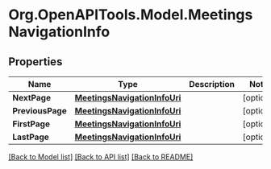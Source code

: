 
# Org.OpenAPITools.Model.MeetingsNavigationInfo

## Properties

Name | Type | Description | Notes
------------ | ------------- | ------------- | -------------
**NextPage** | [**MeetingsNavigationInfoUri**](MeetingsNavigationInfoUri.md) |  | [optional] 
**PreviousPage** | [**MeetingsNavigationInfoUri**](MeetingsNavigationInfoUri.md) |  | [optional] 
**FirstPage** | [**MeetingsNavigationInfoUri**](MeetingsNavigationInfoUri.md) |  | [optional] 
**LastPage** | [**MeetingsNavigationInfoUri**](MeetingsNavigationInfoUri.md) |  | [optional] 

[[Back to Model list]](../README.md#documentation-for-models)
[[Back to API list]](../README.md#documentation-for-api-endpoints)
[[Back to README]](../README.md)

